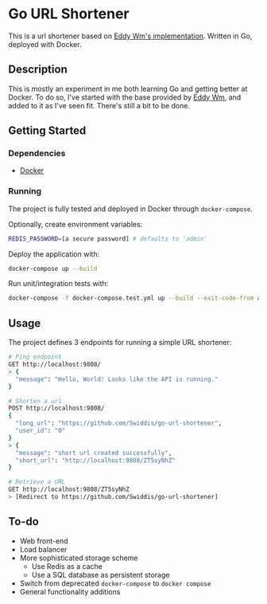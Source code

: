# Go URL Shortener
This is a url shortener based on [Eddy Wm's implementation](https://www.eddywm.com/lets-build-a-url-shortener-in-go/). Written in Go, deployed with Docker.

## Description
This is mostly an experiment in me both learning Go and getting better at Docker. To do so, I've started with the base provided by [Eddy Wm](https://www.eddywm.com/), and added to it as I've seen fit. There's still a bit to be done.

## Getting Started

### Dependencies
* [Docker](https://www.docker.com/)

### Running
The project is fully tested and deployed in Docker through `docker-compose`.

Optionally, create environment variables:
```sh
REDIS_PASSWORD=[a secure password] # defaults to 'admin'
```

Deploy the application with:
```sh
docker-compose up --build
```

Run unit/integration tests with:
```sh
docker-compose -f docker-compose.test.yml up --build --exit-code-from api-test
```

## Usage
The project defines 3 endpoints for running a simple URL shortener:
```sh
# Ping endpoint
GET http://localhost:9808/
> {
  "message": "Hello, World! Looks like the API is running."
}

# Shorten a url
POST http://localhost:9808/
{
  "long_url": "https://github.com/Swiddis/go-url-shortener",
  "user_id": "0"
}
> {
  "message": "short url created successfully",
  "short_url": "http://localhost:9808/ZT5syNhZ"
}

# Retrieve a URL
GET http://localhost:9808/ZT5syNhZ
> [Redirect to https://github.com/Swiddis/go-url-shortener]
```

## To-do
* Web front-end
* Load balancer
* More sophisticated storage scheme
  * Use Redis as a cache
  * Use a SQL database as persistent storage
* Switch from deprecated `docker-compose` to `docker compose`
* General functionality additions
